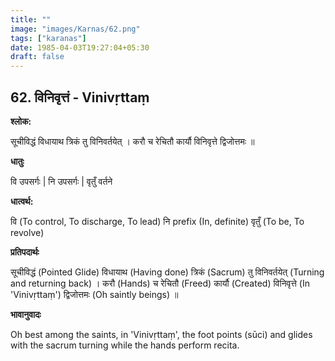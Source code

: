 ```yaml
---
title: ""
image: "images/Karnas/62.png"
tags: ["karanas"]
date: 1985-04-03T19:27:04+05:30
draft: false
---
```


## 62. विनिवृत्तं - Vinivṛttaṃ

**श्लोक:**

सूचीविद्धं विधायाथ त्रिकं तु विनिवर्तयेत् । करौ च रेचितौ कार्यौ विनिवृत्ते द्विजोत्तमः ॥

**धातुः**

वि उपसर्गः |
नि उपसर्गः |
वृतुँ वर्तने

**धात्वर्थ:**

वि (To control, To discharge, To lead) 
नि prefix (In, definite) 
वृतुँ (To be, To revolve)

**प्रतिपदार्थः**

सूचीविद्धं (Pointed Glide) विधायाथ (Having done) त्रिकं (Sacrum) तु विनिवर्तयेत् (Turning and returning back) । करौ (Hands) च रेचितौ (Freed) कार्यौ (Created) विनिवृत्ते (In 'Vinivṛttaṃ') द्विजोत्तमः (Oh saintly beings) ॥

**भावानुवादः**

Oh best among the saints, in 'Vinivṛttaṃ', the foot points (sūci) and glides with the sacrum turning while the hands perform recita.
